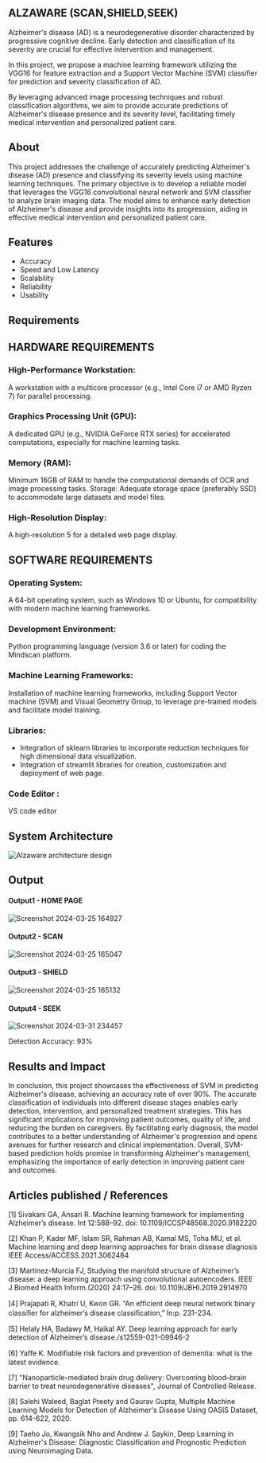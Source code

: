 ## ALZAWARE (SCAN,SHIELD,SEEK) 

Alzheimer's disease (AD) is a neurodegenerative disorder characterized by progressive cognitive decline. Early detection and classification of its severity are crucial for effective intervention and management. 

In this project, we propose a machine learning framework utilizing the VGG16 for feature extraction and a Support Vector Machine (SVM) classifier for prediction and severity classification of AD. 

By leveraging advanced image processing techniques and robust classification algorithms, we aim to provide accurate predictions of Alzheimer's disease presence and its severity level, facilitating timely medical intervention and personalized patient care.
 
## About

This project addresses the challenge of accurately predicting Alzheimer's disease (AD) presence and classifying its severity levels using machine learning techniques. The primary objective is to develop a reliable model that leverages the VGG16 convolutional neural network and SVM classifier to analyze brain imaging data. The model aims to enhance early detection of Alzheimer's disease and provide insights into its progression, aiding in effective medical intervention and personalized patient care.

## Features
- Accuracy
- Speed and Low Latency
- Scalability
- Reliability
- Usability

## Requirements
## HARDWARE REQUIREMENTS
### High-Performance Workstation:
A workstation with a multicore processor (e.g., Intel Core i7 or AMD Ryzen 7) for parallel processing.
### Graphics Processing Unit (GPU): 
A dedicated GPU (e.g., NVIDIA GeForce RTX series) for accelerated computations, especially for machine learning tasks.
### Memory (RAM):
Minimum 16GB of RAM to handle the computational demands of OCR and image processing tasks.
Storage: Adequate storage space (preferably SSD) to accommodate large datasets and model files.
### High-Resolution Display: 
A high-resolution 5 for a detailed web page display.
                         
## SOFTWARE REQUIREMENTS
### Operating System: 
A 64-bit operating system, such as Windows 10 or Ubuntu, for compatibility with modern machine learning frameworks.
### Development Environment: 
Python programming language (version 3.6 or later) for coding the Mindscan platform.
### Machine Learning Frameworks: 
Installation of machine learning frameworks, including Support Vector machine (SVM) and Visual Geometry Group, to leverage pre-trained models and facilitate model training.
### Libraries: 
- Integration of sklearn libraries to incorporate reduction techniques for high dimensional data visualization.
- Integration of streamlit libraries for creation, customization and deployment of web page.
### Code Editor : 
VS code editor

## System Architecture

![Alzaware architecture design](https://github.com/rithaniepriyanka/ALZAWARE/assets/75235132/6533a788-3e7b-4b3e-a461-78536bdf8823)

## Output
#### Output1 - HOME PAGE 

![Screenshot 2024-03-25 164927](https://github.com/rithaniepriyanka/ALZAWARE/assets/75235132/c4becba0-483d-41ca-8522-a49710f347be)

#### Output2 - SCAN 

![Screenshot 2024-03-25 165047](https://github.com/rithaniepriyanka/ALZAWARE/assets/75235132/169a1274-df32-4120-ac5a-0b3924acb01f)

#### Output3 - SHIELD

![Screenshot 2024-03-25 165132](https://github.com/rithaniepriyanka/ALZAWARE/assets/75235132/a1e0b216-8b4e-4798-aecf-3e44454ffa1e)

#### Output4 - SEEK 

![Screenshot 2024-03-31 234457](https://github.com/rithaniepriyanka/ALZAWARE/assets/75235132/161a72ce-fa20-4f7f-bf67-3b5fc7a17f9f)


Detection Accuracy: 93%

## Results and Impact

In conclusion, this project showcases the effectiveness of SVM in predicting Alzheimer's disease, achieving an accuracy rate of over 90%. The accurate classification of individuals into different disease stages enables early detection, intervention, and personalized treatment strategies. This has significant implications for improving patient outcomes, quality of life, and reducing the burden on caregivers. By facilitating early diagnosis, the model contributes to a better understanding of Alzheimer's progression and opens avenues for further research and clinical implementation. Overall, SVM-based prediction holds promise in transforming Alzheimer's management, emphasizing the importance of early detection in improving patient care and outcomes.

## Articles published / References

[1] Sivakani GA, Ansari R. Machine learning framework for implementing
Alzheimer’s disease. Int 12:588–92. doi: 10.1109/ICCSP48568.2020.9182220

[2] Khan P, Kader MF, Islam SR, Rahman AB, Kamal MS, Toha MU,
et al. Machine learning and deep learning approaches for brain disease
diagnosis IEEE Access/ACCESS.2021.3062484

[3] Martinez-Murcia FJ, Studying the manifold structure of Alzheimer’s disease: a deep learning approach using convolutional autoencoders. IEEE J Biomed Health Inform.(2020) 24:17–26. doi: 10.1109/JBHI.2019.2914970

[4] Prajapati R, Khatri U, Kwon GR. “An eﬃcient deep neural network binary
classiﬁer for alzheimer’s disease classiﬁcation,” In:p. 231–234.

[5] Helaly HA, Badawy M, Haikal AY. Deep learning approach for
early detection of Alzheimer’s disease./s12559-021-09946-2

[6] Yaﬀe K. Modiﬁable risk factors and prevention of dementia:
what is the latest evidence. 

[7] "Nanoparticle-mediated brain drug delivery: Overcoming blood–brain barrier to treat neurodegenerative diseases", Journal of Controlled Release.

[8] Salehi Waleed, Baglat Preety and Gaurav Gupta, Multiple Machine Learning Models for Detection of Alzheimer's Disease Using OASIS Dataset, pp. 614-622, 2020.

[9] Taeho Jo, Kwangsik Nho and Andrew J. Saykin, Deep Learning in Alzheimer's Disease: Diagnostic Classification and Prognostic Prediction using Neuroimaging Data.





